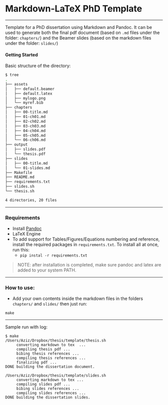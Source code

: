 # Markdown-LaTeX PhD Template

<hr>

Template for a PhD dissertation using Markdown and Pandoc. It can be used to generate both the final pdf document (based on `.md` files under the folder: `chapters/`) and the Beamer slides (based on the markdown files under the folder: `slides/`)



#### Getting Started

Basic structure of the directory:

```bash
$ tree
.
├── assets
│   ├── default.beamer
│   ├── default.latex
│   ├── mylogo.png
│   └── myref.bib
├── chapters
│   ├── 00-title.md
│   ├── 01-ch01.md
│   ├── 02-ch02.md
│   ├── 03-ch03.md
│   ├── 04-ch04.md
│   ├── 05-ch05.md
│   └── 06-ch06.md
├── output
│   ├── slides.pdf
│   └── thesis.pdf
├── slides
│   ├── 00-title.md
│   └── 01-slides.md
├── Makefile
├── README.md
├── requirements.txt
├── slides.sh
└── thesis.sh

4 directories, 20 files
```

<hr>

### Requirements


- Install [Pandoc](https://pandoc.org/installing.html)
- LaTeX Engine
- To add support for Tables/Figures/Equations numbering and reference, install the required packages in `requirements.txt`. To install all at once, run this:
    - `pip instal -r requirements.txt`


> NOTE: after installation is completed, make sure pandoc and latex are added to your system PATH.

<hr>

### How to use:

- Add your own contents inside the markdown files in the folders `chapters/` and `slides/` then just run:

```
make
```

<hr>

Sample run with log:

```
$ make
/Users/Aziz/Dropbox/thesis/template/thesis.sh
	 converting markdown to tex  ...
	 compiling thesis pdf ...
	 bibing thesis references ...
	 compiling thesis references ...
	 finalizing pdf ...
DONE building the dissertation document.

/Users/Aziz/Dropbox/thesis/template/slides.sh
	 converting markdown to tex ...
	 compiling slides pdf ...
	 bibing slides references ...
	 compiling slides references ...
DONE building the dissertation slides.
```
